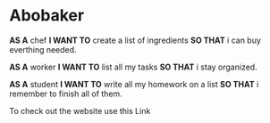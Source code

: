 # Abobaker

**AS A** chef 
**I WANT TO** create a list of ingredients 
**SO THAT** i can buy everthing needed.

**AS A** worker 
**I WANT TO** list all my tasks 
**SO THAT** i stay organized.

**AS A** student
**I WANT TO** write all my homework on a list 
**SO THAT** i remember to finish all of them.

To check out the website use this Link